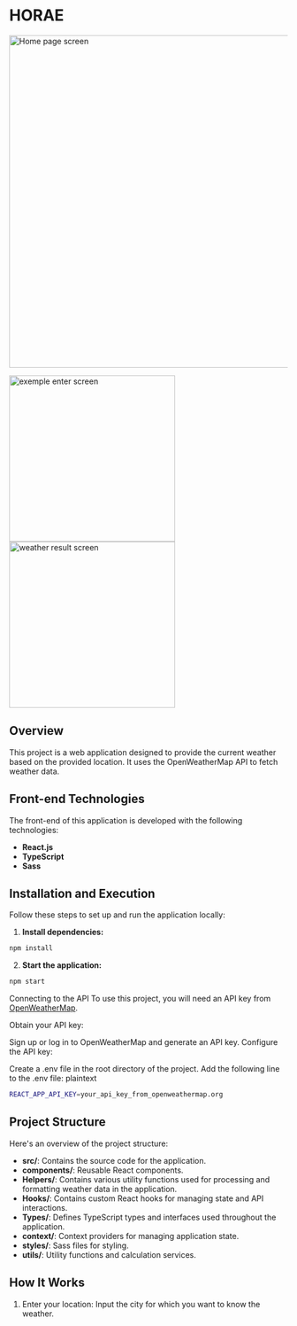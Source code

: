 # HORAE

<img src="https://media.discordapp.net/attachments/1268608877755236446/1268615870712643654/horae1.PNG?ex=66ad1219&is=66abc099&hm=fad56488aaa4751e980ca82e2480a4244316f7c1631501bf98b3e3d80244f30b&=&format=webp&quality=lossless&width=1419&height=676" alt="Home page screen"  style="width:600px; height:auto;">

<img src="https://media.discordapp.net/attachments/1268608877755236446/1268622394394939462/horae2.PNG?ex=66ad182c&is=66abc6ac&hm=869384577faaa8cd43d426ebebefe1a51cd6812417893be2ba9476738c8fc70f&=&format=webp&quality=lossless&width=1411&height=676" alt="exemple enter screen"  style="width:300px; height:auto;"><img src="https://media.discordapp.net/attachments/1268608877755236446/1268622393933435042/horae3.PNG?ex=66ad182c&is=66abc6ac&hm=4e8531fdb643a1fbc8d81ae417bd5fa0b1e2fbeedf6d0ff17aac5c80970dc37d&=&format=webp&quality=lossless&width=1397&height=676" alt="weather result screen"  style="width:300px; height:auto;">

## Overview

This project is a web application designed to provide the current weather based on the provided location. It uses the OpenWeatherMap API to fetch weather data.

## Front-end Technologies

The front-end of this application is developed with the following technologies:

- **React.js**
- **TypeScript**
- **Sass**

## Installation and Execution

Follow these steps to set up and run the application locally:

1. **Install dependencies:**
```bash
npm install
```

2. **Start the application:**

```bash
npm start
```
Connecting to the API
To use this project, you will need an API key from [OpenWeatherMap](URLhttps://openweathermap.org/).

Obtain your API key:

Sign up or log in to OpenWeatherMap and generate an API key.
Configure the API key:

Create a .env file in the root directory of the project.
Add the following line to the .env file:
plaintext

```bash
REACT_APP_API_KEY=your_api_key_from_openweathermap.org
```
## Project Structure

Here's an overview of the project structure:

  - **src/**: Contains the source code for the application.
  - **components/**: Reusable React components.
  - **Helpers/**: Contains various utility functions used for processing and formatting weather data in the application.
  - **Hooks/**: Contains custom React hooks for managing state and API interactions.
  - **Types/**: Defines TypeScript types and interfaces used throughout the application.
  - **context/**: Context providers for managing application state.
  - **styles/**: Sass files for styling.
  - **utils/**: Utility functions and calculation services.

## How It Works

1. Enter your location: Input the city for which you want to know the weather.
